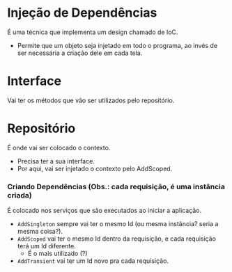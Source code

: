 # Injeção de Dependências
É uma técnica que implementa um design chamado de IoC.
* Permite que um objeto seja injetado em todo o programa, ao invés de ser necessária a criação dele em cada tela.

# Interface
Vai ter os métodos que vão ser utilizados pelo repositório.

# Repositório
É onde vai ser colocado o contexto.
* Precisa ter a sua interface.
* Por aqui, vai ser injetado o contexto pelo AddScoped.

### Criando Dependências (Obs.: cada requisição, é uma instância criada)
É colocado nos serviços que são executados ao iniciar a aplicação.
* `AddSingleton` sempre vai ter o mesmo Id (ou mesma instância? seria a mesma coisa?).
* `AddScoped` vai ter o mesmo Id dentro da requisição, e cada requisição terá um Id diferente.
  * É o mais utilizado (?)
* `AddTransient` vai ter um Id novo pra cada requisição.